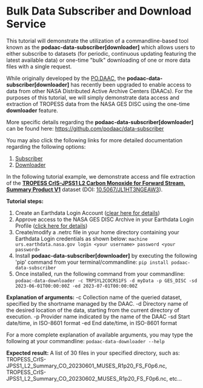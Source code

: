 # Bulk Data Subscriber and Download Service

This tutorial will demonstrate the utilization of a commandline-based tool known as the **podaac-data-subscriber[downloader]** which allows users to either subscribe to datasets (for periodic, continuous updating featuring the latest available data) or one-time "bulk" downloading of one or more data files with a single request.  

While originally developed by the [PO.DAAC](https://podaac.jpl.nasa.gov/), the **podaac-data-subscriber[downloader]** has recently been upgraded to enable access to data from other NASA Distributed Active Archive Centers (DAACs). For the purposes of this tutorial, we will simply demonstrate data access and extraction of TROPESS data from the NASA GES DISC using the one-time **downloader** feature. 

More specific details regarding the **podaac-data-subscriber[downloader]** can be found here: https://github.com/podaac/data-subscriber

You may also click the following links for more detailed documentation regarding the following options:
  1. [Subscriber](https://github.com/podaac/data-subscriber/blob/main/Downloader.md)
  2. [Downloader](https://github.com/podaac/data-subscriber/blob/main/Downloader.md)

In the following tutorial example, we demonstrate access and file extraction of the [**TROPESS CrIS-JPSS1 L2 Carbon Monoxide for Forward Stream, Summary Product V1**](https://disc.gsfc.nasa.gov/datasets/TRPSYL2COCRS1FS_1/summary) dataset (DOI: [10.5067/JL1HT3NGEAW3](https://doi.org/10.5067/JL1HT3NGEAW3)). 

**Tutorial steps:**
  1. Create an Earthdata Login Account ([clear here for details](https://urs.earthdata.nasa.gov/users/new))
  2. Approve access to the NASA GES DISC Archive in your Earthdata Login Profile ([click here for details](https://disc.gsfc.nasa.gov/earthdata-login))
  3. Create/modify a .netrc file in your home directory containing your Earthdata Login credentials as shown below:
     `machine urs.earthdata.nasa.gov login <your username> password <your password>`
  5. Install **podaac-data-subscriber[downloader]** by executing the following 'pip' command from your terminal/commandline:
     `pip install podaac-data-subscriber`
  7. Once installed, run the following command from your commandline:
     `podaac-data-downloader -c TRPSYL2COCRS1FS -d myData -p GES_DISC -sd 2023-06-01T00:00:00Z -ed 2023-07-01T00:00:00Z`

**Explanation of arguments:**
-c Collection name of the queried dataset, specified by the shortname managed by the DAAC.
-d Directory name of the desired location of the data, starting from the current directory of execution.
-p Provider name indicated by the name of the DAAC
-sd Start date/time, in ISO-8601 format
-ed End date/time, in ISO-8601 format

For a more complete explanation of available arguments, you may type the following at your commandline: 
  `podaac-data-downloader --help`

**Expected result:**
A list of 30 files in your specified directory, such as: 
TROPESS_CrIS-JPSS1_L2_Summary_CO_20230601_MUSES_R1p20_FS_F0p6.nc, TROPESS_CrIS-JPSS1_L2_Summary_CO_20230602_MUSES_R1p20_FS_F0p6.nc, etc...
